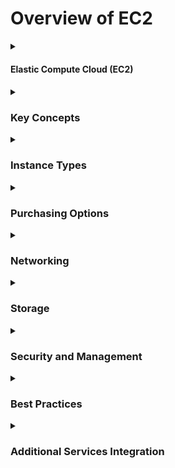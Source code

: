 ### <h1>Overview of EC2</h1>
<details>
<summary><h4>Elastic Compute Cloud (EC2)<h4></summary>
EC2 is a web service that provides resizable compute capacity in the cloud, allowing for easy scalability and flexibility. It enables running applications without the need to invest in hardware upfront and allows scaling capacity up or down as needed.
</details>
<details>
<summary><h3>Key Concepts</summary>
Instances: Virtual servers running applications.

AMI (Amazon Machine Image): A template that includes the software configuration (OS, application server, applications) required to launch an instance.

Instance Types: Various configurations of CPU, memory, storage, and networking capacity.

Regions and Availability Zones: Data centers located in different geographical areas to ensure low latency and high availability.
</details>
<details>
<summary><h3>Instance Types</summary>
General Purpose: Balanced resources for diverse workloads (e.g., T3, M5).
Compute Optimized: High-performance processors for compute-intensive tasks (e.g., C5, C6g).
Memory Optimized: For memory-intensive applications (e.g., R5, X1).
Storage Optimized: High, sequential read/write access to large data sets (e.g., I3, D2).
Accelerated Computing: Using hardware accelerators or co-processors (e.g., P3, G4).
</details>
<details>
<summary><h3>Purchasing Options</summary>
On-Demand Instances: Pay by the second, no long-term commitments, suitable for short-term, unpredictable workloads.
Reserved Instances: Significant discount (up to 75%) for committing to a 1 or 3-year term.
Spot Instances: Up to 90% discount for using unused EC2 capacity, can be interrupted.
Dedicated Hosts: Physical servers dedicated for your use, can help reduce costs by using existing server-bound software licenses.
Savings Plans: Flexible pricing model offering significant savings over On-Demand instances in exchange for a commitment to a consistent amount of usage (measured in $/hour) for a 1 or 3-year term.
</details>
<details>
<summary><h3>Networking</summary>
VPC (Virtual Private Cloud): Isolated network to launch AWS resources.

Security Groups: Virtual firewall to control inbound and outbound traffic to instances.

Elastic IPs: Static IPv4 addresses designed for dynamic cloud computing.
</details>
<details>
<summary><h3>Storage</summary>
EBS (Elastic Block Store): Block-level storage volumes for use with EC2 instances. Types include:
General Purpose SSD (gp2, gp3)
Provisioned IOPS SSD (io1, io2)
Throughput Optimized HDD (st1)
Cold HDD (sc1)
Instance Store: Temporary block-level storage for instances.
EFS (Elastic File System): Scalable file storage for use with EC2 instances.
S3 (Simple Storage Service): Object storage service providing scalability, data availability, security, and performance.
</details>
<details>
<summary><h3>Security and Management</summary>
IAM (Identity and Access Management): Manage access to AWS resources securely.

EC2 Key Pairs: Secure login information for your instances.

EC2 Auto Scaling: Automatically adjusts the number of instances to handle the load.

CloudWatch: Monitoring service for AWS resources and applications.

Elastic Load Balancing (ELB): Distributes incoming application traffic across multiple targets.
</details>
<details>
<summary><h3>Best Practices</summary>
Right-sizing: Choose the correct instance type and size based on workload requirements to optimize performance and cost.
Security: Implement least privilege access, regularly update and patch instances, and use security groups and network ACLs effectively.
Automation: Use Auto Scaling, Elastic Beanstalk, and AWS Lambda for automated 
Monitoring and Logging: Use CloudWatch for monitoring and AWS CloudTrail for logging API activity.
Cost Management: Use AWS Cost Explorer, Trusted Advisor, and Budget to monitor and optimize costs.
</details>
<details>
<summary><h3>Additional Services Integration</summary>

RDS (Relational Database Service): Managed relational database service integrating with EC2.

Lambda: Serverless compute service that triggers code based on events.

Elastic Beanstalk: PaaS that makes it easy to deploy and manage applications.

EKS (Elastic Kubernetes Service): Managed Kubernetes service running on EC2.
</details>